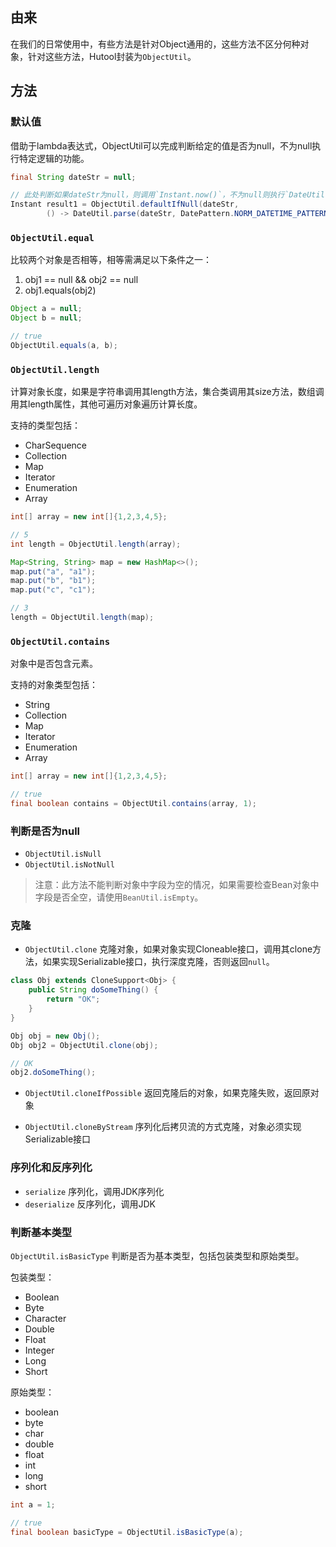 ## 由来

在我们的日常使用中，有些方法是针对Object通用的，这些方法不区分何种对象，针对这些方法，Hutool封装为`ObjectUtil`。

## 方法

### 默认值

借助于lambda表达式，ObjectUtil可以完成判断给定的值是否为null，不为null执行特定逻辑的功能。

```java
final String dateStr = null;

// 此处判断如果dateStr为null，则调用`Instant.now()`，不为null则执行`DateUtil.parse`
Instant result1 = ObjectUtil.defaultIfNull(dateStr,
		() -> DateUtil.parse(dateStr, DatePattern.NORM_DATETIME_PATTERN).toInstant(), Instant.now());
```

### `ObjectUtil.equal`
比较两个对象是否相等，相等需满足以下条件之一：

1. obj1 == null && obj2 == null
2. obj1.equals(obj2)

```java
Object a = null;
Object b = null;

// true
ObjectUtil.equals(a, b);
```

### `ObjectUtil.length`
计算对象长度，如果是字符串调用其length方法，集合类调用其size方法，数组调用其length属性，其他可遍历对象遍历计算长度。

支持的类型包括：
- CharSequence
- Collection
- Map
- Iterator
- Enumeration
- Array

```java
int[] array = new int[]{1,2,3,4,5};

// 5
int length = ObjectUtil.length(array);

Map<String, String> map = new HashMap<>();
map.put("a", "a1");
map.put("b", "b1");
map.put("c", "c1");

// 3
length = ObjectUtil.length(map);
```

### `ObjectUtil.contains`
对象中是否包含元素。

支持的对象类型包括：
- String
- Collection
- Map
- Iterator
- Enumeration
- Array

```java
int[] array = new int[]{1,2,3,4,5};

// true
final boolean contains = ObjectUtil.contains(array, 1);
```

### 判断是否为null
- `ObjectUtil.isNull`
- `ObjectUtil.isNotNull`

> 注意：此方法不能判断对象中字段为空的情况，如果需要检查Bean对象中字段是否全空，请使用`BeanUtil.isEmpty`。

### 克隆

- `ObjectUtil.clone` 克隆对象，如果对象实现Cloneable接口，调用其clone方法，如果实现Serializable接口，执行深度克隆，否则返回`null`。

```java
class Obj extends CloneSupport<Obj> {
	public String doSomeThing() {
		return "OK";
	}
}
```

```java
Obj obj = new Obj();
Obj obj2 = ObjectUtil.clone(obj);

// OK
obj2.doSomeThing();
```

- `ObjectUtil.cloneIfPossible` 返回克隆后的对象，如果克隆失败，返回原对象

- `ObjectUtil.cloneByStream` 序列化后拷贝流的方式克隆，对象必须实现Serializable接口

### 序列化和反序列化

- `serialize` 序列化，调用JDK序列化
- `deserialize`  反序列化，调用JDK

### 判断基本类型

`ObjectUtil.isBasicType` 判断是否为基本类型，包括包装类型和原始类型。

包装类型：

- Boolean
- Byte
- Character
- Double
- Float
- Integer
- Long
- Short

原始类型：

- boolean
- byte
- char
- double
- float
- int
- long
- short

```java
int a = 1;

// true
final boolean basicType = ObjectUtil.isBasicType(a);
```
